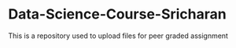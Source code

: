 # Data-Science-Course-Sricharan
This is a repository used to upload files for peer graded assignment
